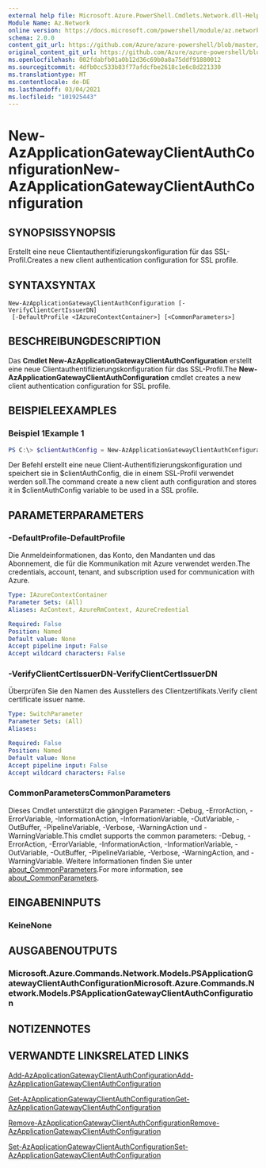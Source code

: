 ```yaml
---
external help file: Microsoft.Azure.PowerShell.Cmdlets.Network.dll-Help.xml
Module Name: Az.Network
online version: https://docs.microsoft.com/powershell/module/az.network/new-azapplicationgatewayclientauthconfiguration
schema: 2.0.0
content_git_url: https://github.com/Azure/azure-powershell/blob/master/src/Network/Network/help/New-AzApplicationGatewayClientAuthConfiguration.md
original_content_git_url: https://github.com/Azure/azure-powershell/blob/master/src/Network/Network/help/New-AzApplicationGatewayClientAuthConfiguration.md
ms.openlocfilehash: 002fdabfb01a0b12d36c69b0a8a75ddf91880012
ms.sourcegitcommit: 4dfb0cc533b83f77afdcfbe2618c1e6c8d221330
ms.translationtype: MT
ms.contentlocale: de-DE
ms.lasthandoff: 03/04/2021
ms.locfileid: "101925443"
---
```

# <span data-ttu-id="43d1d-101">New-AzApplicationGatewayClientAuthConfiguration</span><span class="sxs-lookup"><span data-stu-id="43d1d-101">New-AzApplicationGatewayClientAuthConfiguration</span></span>

## <span data-ttu-id="43d1d-102">SYNOPSIS</span><span class="sxs-lookup"><span data-stu-id="43d1d-102">SYNOPSIS</span></span>
<span data-ttu-id="43d1d-103">Erstellt eine neue Clientauthentifizierungskonfiguration für das SSL-Profil.</span><span class="sxs-lookup"><span data-stu-id="43d1d-103">Creates a new client authentication configuration for SSL profile.</span></span>

## <span data-ttu-id="43d1d-104">SYNTAX</span><span class="sxs-lookup"><span data-stu-id="43d1d-104">SYNTAX</span></span>

```
New-AzApplicationGatewayClientAuthConfiguration [-VerifyClientCertIssuerDN]
 [-DefaultProfile <IAzureContextContainer>] [<CommonParameters>]
```

## <span data-ttu-id="43d1d-105">BESCHREIBUNG</span><span class="sxs-lookup"><span data-stu-id="43d1d-105">DESCRIPTION</span></span>
<span data-ttu-id="43d1d-106">Das **Cmdlet New-AzApplicationGatewayClientAuthConfiguration** erstellt eine neue Clientauthentifizierungskonfiguration für das SSL-Profil.</span><span class="sxs-lookup"><span data-stu-id="43d1d-106">The **New-AzApplicationGatewayClientAuthConfiguration** cmdlet creates a new client authentication configuration for SSL profile.</span></span>

## <span data-ttu-id="43d1d-107">BEISPIELE</span><span class="sxs-lookup"><span data-stu-id="43d1d-107">EXAMPLES</span></span>

### <span data-ttu-id="43d1d-108">Beispiel 1</span><span class="sxs-lookup"><span data-stu-id="43d1d-108">Example 1</span></span>
```powershell
PS C:\> $clientAuthConfig = New-AzApplicationGatewayClientAuthConfiguration -VerifyClientCertIssuerDN
```

<span data-ttu-id="43d1d-109">Der Befehl erstellt eine neue Client-Authentifizierungskonfiguration und speichert sie in $clientAuthConfig, die in einem SSL-Profil verwendet werden soll.</span><span class="sxs-lookup"><span data-stu-id="43d1d-109">The command create a new client auth configuration and stores it in $clientAuthConfig variable to be used in a SSL profile.</span></span> 

## <span data-ttu-id="43d1d-110">PARAMETER</span><span class="sxs-lookup"><span data-stu-id="43d1d-110">PARAMETERS</span></span>

### <span data-ttu-id="43d1d-111">-DefaultProfile</span><span class="sxs-lookup"><span data-stu-id="43d1d-111">-DefaultProfile</span></span>
<span data-ttu-id="43d1d-112">Die Anmeldeinformationen, das Konto, den Mandanten und das Abonnement, die für die Kommunikation mit Azure verwendet werden.</span><span class="sxs-lookup"><span data-stu-id="43d1d-112">The credentials, account, tenant, and subscription used for communication with Azure.</span></span>

```yaml
Type: IAzureContextContainer
Parameter Sets: (All)
Aliases: AzContext, AzureRmContext, AzureCredential

Required: False
Position: Named
Default value: None
Accept pipeline input: False
Accept wildcard characters: False
```

### <span data-ttu-id="43d1d-113">-VerifyClientCertIssuerDN</span><span class="sxs-lookup"><span data-stu-id="43d1d-113">-VerifyClientCertIssuerDN</span></span>
<span data-ttu-id="43d1d-114">Überprüfen Sie den Namen des Ausstellers des Clientzertifikats.</span><span class="sxs-lookup"><span data-stu-id="43d1d-114">Verify client certificate issuer name.</span></span>

```yaml
Type: SwitchParameter
Parameter Sets: (All)
Aliases:

Required: False
Position: Named
Default value: None
Accept pipeline input: False
Accept wildcard characters: False
```

### <span data-ttu-id="43d1d-115">CommonParameters</span><span class="sxs-lookup"><span data-stu-id="43d1d-115">CommonParameters</span></span>
<span data-ttu-id="43d1d-116">Dieses Cmdlet unterstützt die gängigen Parameter: -Debug, -ErrorAction, -ErrorVariable, -InformationAction, -InformationVariable, -OutVariable, -OutBuffer, -PipelineVariable, -Verbose, -WarningAction und -WarningVariable.</span><span class="sxs-lookup"><span data-stu-id="43d1d-116">This cmdlet supports the common parameters: -Debug, -ErrorAction, -ErrorVariable, -InformationAction, -InformationVariable, -OutVariable, -OutBuffer, -PipelineVariable, -Verbose, -WarningAction, and -WarningVariable.</span></span> <span data-ttu-id="43d1d-117">Weitere Informationen finden Sie unter [about_CommonParameters](http://go.microsoft.com/fwlink/?LinkID=113216).</span><span class="sxs-lookup"><span data-stu-id="43d1d-117">For more information, see [about_CommonParameters](http://go.microsoft.com/fwlink/?LinkID=113216).</span></span>

## <span data-ttu-id="43d1d-118">EINGABEN</span><span class="sxs-lookup"><span data-stu-id="43d1d-118">INPUTS</span></span>

### <span data-ttu-id="43d1d-119">Keine</span><span class="sxs-lookup"><span data-stu-id="43d1d-119">None</span></span>

## <span data-ttu-id="43d1d-120">AUSGABEN</span><span class="sxs-lookup"><span data-stu-id="43d1d-120">OUTPUTS</span></span>

### <span data-ttu-id="43d1d-121">Microsoft.Azure.Commands.Network.Models.PSApplicationGatewayClientAuthConfiguration</span><span class="sxs-lookup"><span data-stu-id="43d1d-121">Microsoft.Azure.Commands.Network.Models.PSApplicationGatewayClientAuthConfiguration</span></span>

## <span data-ttu-id="43d1d-122">NOTIZEN</span><span class="sxs-lookup"><span data-stu-id="43d1d-122">NOTES</span></span>

## <span data-ttu-id="43d1d-123">VERWANDTE LINKS</span><span class="sxs-lookup"><span data-stu-id="43d1d-123">RELATED LINKS</span></span>

[<span data-ttu-id="43d1d-124">Add-AzApplicationGatewayClientAuthConfiguration</span><span class="sxs-lookup"><span data-stu-id="43d1d-124">Add-AzApplicationGatewayClientAuthConfiguration</span></span>](./Add-AzApplicationGatewayClientAuthConfiguration.md)

[<span data-ttu-id="43d1d-125">Get-AzApplicationGatewayClientAuthConfiguration</span><span class="sxs-lookup"><span data-stu-id="43d1d-125">Get-AzApplicationGatewayClientAuthConfiguration</span></span>](./Get-AzApplicationGatewayClientAuthConfiguration.md)

[<span data-ttu-id="43d1d-126">Remove-AzApplicationGatewayClientAuthConfiguration</span><span class="sxs-lookup"><span data-stu-id="43d1d-126">Remove-AzApplicationGatewayClientAuthConfiguration</span></span>](./Remove-AzApplicationGatewayClientAuthConfiguration.md)

[<span data-ttu-id="43d1d-127">Set-AzApplicationGatewayClientAuthConfiguration</span><span class="sxs-lookup"><span data-stu-id="43d1d-127">Set-AzApplicationGatewayClientAuthConfiguration</span></span>](./Set-AzApplicationGatewayClientAuthConfiguration.md)